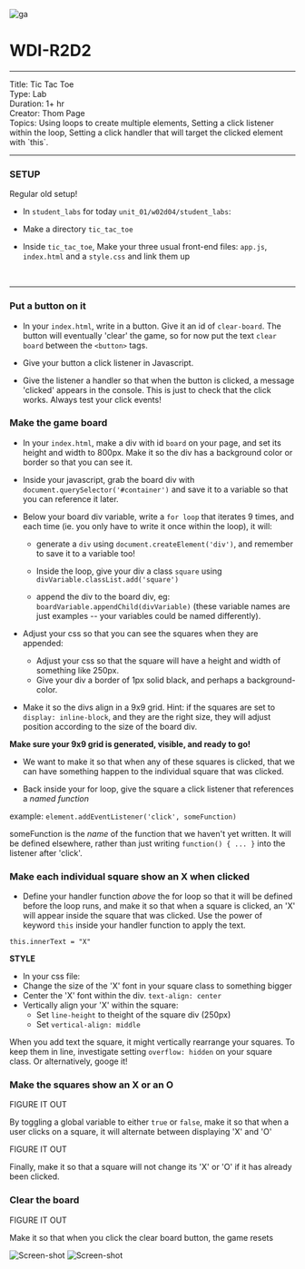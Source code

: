 ![ga](http://mobbook.generalassemb.ly/ga_cog.png)

# WDI-R2D2

<hr>
Title: Tic Tac Toe<br>
Type: Lab<br>
Duration: 1+ hr<br>
Creator: Thom Page<br>
Topics: Using loops to create multiple elements, Setting a click listener within the loop, Setting a click handler that will target the clicked element with `this`.<br>
<hr>

### SETUP
Regular old setup!

* In `student_labs` for today `unit_01/w02d04/student_labs`:

* Make a directory `tic_tac_toe`

* Inside `tic_tac_toe`, Make your three usual front-end files: `app.js`, `index.html` and a `style.css` and link them up

<br>
<hr>

### Put a button on it

* In your `index.html`, write in a button. Give it an id of `clear-board`. The button will eventually 'clear' the game, so for now put the text `clear board` between the `<button>` tags.

* Give your button a click listener in Javascript.

* Give the listener a handler so that when the button is clicked, a message 'clicked' appears in the console. This is just to check that the click works. Always test your click events!


### Make the game board

* In your `index.html`, make a div with id `board` on your page, and set its height and width to 800px. Make it so the div has a background color or border so that you can see it.

* Inside your javascript, grab the board div with `document.querySelector('#container')` and save it to a variable so that you can reference it later.

* Below your board div variable, write a `for loop` that iterates 9 times, and each time (ie. you only have to write it once within the loop), it will: 

	* generate a `div` using `document.createElement('div')`, and remember to save it to a variable too!
 
	* Inside the loop, give your div a class `square` using `divVariable.classList.add('square')` 

	* append the div to the board div, eg: `boardVariable.appendChild(divVariable)` (these variable names are just examples -- your variables could be named differently).

* Adjust your css so that you can see the squares when they are appended:
	* Adjust your css so that the square will have a height and width of something like 250px.
	* Give your div a border of 1px solid black, and perhaps a background-color.

* Make it so the divs align in a 9x9 grid. Hint: if the squares are set to `display: inline-block`, and they are the right size, they will adjust position according to the size of the board div.

**Make sure your 9x9 grid is generated, visible, and ready to go!** 

* We want to make it so that when any of these squares is clicked, that we can have something happen to the individual square that was clicked.

* Back inside your for loop, give the square a click listener that references a _named function_

example: `element.addEventListener('click', someFunction)`

someFunction is the _name_ of the function that we haven't yet written. It will be defined elsewhere, rather than just writing `function() { ... }` into the listener after 'click'.

### Make each individual square show an X when clicked

* Define your handler function _above_ the for loop so that it will be defined before the loop runs, and make it so that when a square is clicked, an 'X' will appear inside the square that was clicked. Use the power of keyword `this` inside your handler function to apply the text.

```
this.innerText = "X"
```

**STYLE**

* In your css file:
* Change the size of the 'X' font in your square class to something bigger
* Center the 'X' font within the div. `text-align: center`
* Vertically align your 'X' within the square:
	* Set `line-height` to theight of the square div (250px)
	* Set `vertical-align: middle` 

When you add text the square, it might vertically rearrange your squares. To keep them in line, investigate setting `overflow: hidden` on your square class. Or alternatively, googe it!


### Make the squares show an X or an O

FIGURE IT OUT

By toggling a global variable to either `true` or `false`, make it so that when a user clicks on a square, it will alternate between displaying 'X' and 'O'

FIGURE IT OUT

Finally, make it so that a square will not change its 'X' or 'O' if it has already been clicked.


### Clear the board

FIGURE IT OUT

Make it so that when you click the clear board button, the game resets

![Screen-shot](https://i.imgur.com/kz2L9f9.png)
![Screen-shot](https://i.imgur.com/d8lFshD.png)



